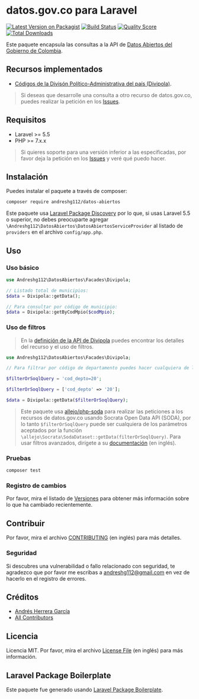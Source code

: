 # datos.gov.co para Laravel

[![Latest Version on Packagist](https://img.shields.io/packagist/v/andreshg112/datos-abiertos.svg?style=flat-square)](https://packagist.org/packages/andreshg112/datos-abiertos)
[![Build Status](https://img.shields.io/travis/andreshg112/datos-abiertos/master.svg?style=flat-square)](https://travis-ci.org/andreshg112/datos-abiertos)
[![Quality Score](https://img.shields.io/scrutinizer/g/andreshg112/datos-abiertos.svg?style=flat-square)](https://scrutinizer-ci.com/g/andreshg112/datos-abiertos)
[![Total Downloads](https://img.shields.io/packagist/dt/andreshg112/datos-abiertos.svg?style=flat-square)](https://packagist.org/packages/andreshg112/datos-abiertos)

Este paquete encapsula las consultas a la API de [Datos Abiertos del Gobierno de Colombia](datos.gov.co).

## Recursos implementados

-   [Códigos de la Divisón Político-Administrativa del país (Divipola)](https://dev.socrata.com/foundry/www.datos.gov.co/gdxc-w37w).

> Si deseas que desarrolle una consulta a otro recurso de datos.gov.co, puedes realizar la petición en los [Issues](issues).

## Requisitos

-   Laravel >= 5.5
-   PHP >= 7.x.x

> Si quieres soporte para una versión inferior a las especificadas, por favor deja la petición en los [Issues](issues) y veré qué puedo hacer.

## Instalación

Puedes instalar el paquete a través de composer:

```bash
composer require andreshg112/datos-abiertos
```

Este paquete usa [Laravel Package Discovery](https://laravel.com/docs/5.5/packages#package-discovery) por lo que, si usas Laravel 5.5 o superior, no debes preocuparte agregar `\Andreshg112\DatosAbiertos\DatosAbiertosServiceProvider` al listado de `providers` en el archivo `config/app.php`.

## Uso

### Uso básico

```php
use Andreshg112\DatosAbiertos\Facades\Divipola;

// Listado total de municipios:
$data = Divipola::getData();

// Para consultar por código de municipio:
$data = Divipola::getByCodMpio($codMpio);
```

### Uso de filtros

> En la [definición de la API de Divipola](https://dev.socrata.com/foundry/www.datos.gov.co/gdxc-w37w) puedes encontrar los detalles del recurso y el uso de filtros.

```php
use Andreshg112\DatosAbiertos\Facades\Divipola;

// Para filtrar por código de departamento puedes hacer cualquiera de las siguientes formas:

$filterOrSoqlQuery = 'cod_depto=20';

$filterOrSoqlQuery = ['cod_depto' => '20'];

$data = Divipola::getData($filterOrSoqlQuery);
```

> Este paquete usa [allejo/php-soda](https://github.com/allejo/PhpSoda) para realizar las peticiones a los recursos de datos.gov.co usando Socrata Open Data API (SODA), por lo tanto `$filterOrSoqlQuery` puede ser cualquiera de los parámetros aceptados por la función `\allejo\Socrata\SodaDataset::getData(filterOrSoqlQuery)`. Para usar filtros avanzados, dirígete a su [documentación](https://github.com/allejo/PhpSoda/wiki/Simple-Filters) (en inglés).

### Pruebas

```bash
composer test
```

### Registro de cambios

Por favor, mira el listado de [Versiones](releases) para obtener más información sobre lo que ha cambiado recientemente.

## Contribuir

Por favor, mira el archivo [CONTRIBUTING](CONTRIBUTING.md) (en inglés) para más detalles.

### Seguridad

Si descubres una vulnerabilidad o fallo relacionado con seguridad, te agradezco que por favor me escribas a andreshg112@gmail.com en vez de hacerlo en el registro de errores.

## Créditos

-   [Andrés Herrera García](https://github.com/andreshg112)
-   [All Contributors](../../contributors)

## Licencia

Licencia MIT. Por favor, mira el archivo [License File](LICENSE.md) (en inglés) para más información.

## Laravel Package Boilerplate

Este paquete fue generado usando [Laravel Package Boilerplate](https://laravelpackageboilerplate.com).
